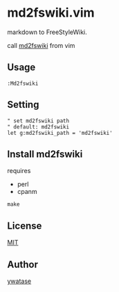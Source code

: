 md2fswiki.vim
=============

markdown to FreeStyleWiki.

call [md2fswiki](https://github.com/ywatase/md2fswiki) from vim

## Usage

```
:Md2fswiki
```

## Setting

```
" set md2fswiki path
" default: md2fswiki
let g:md2fswiki_path = 'md2fswiki'
```

## Install md2fswiki

requires

* perl
* cpanm

```
make
```

## License

[MIT](https://github.com/ywatase/md2fswiki.vim/blob/master/LICENSE)

## Author

[ywatase](https://github.com/ywatase)
